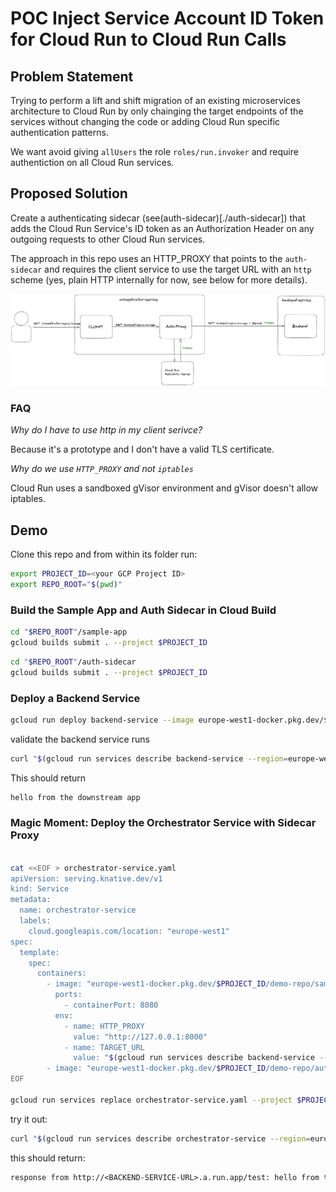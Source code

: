 # POC Inject Service Account ID Token for Cloud Run to Cloud Run Calls

## Problem Statement

Trying to perform a lift and shift migration of an existing microservices architecture to Cloud Run by only chainging the 
target endpoints of the services without changing the code or adding Cloud Run specific authentication patterns.

We want avoid giving `allUsers` the role `roles/run.invoker` and require authentiction on all Cloud Run services.

## Proposed Solution

Create a authenticating sidecar (see(auth-sidecar)[./auth-sidecar]) that adds the Cloud Run Service's ID token as an Authorization Header on any outgoing requests to other Cloud Run services.

The approach in this repo uses an HTTP_PROXY that points to the `auth-sidecar` and requires the client service to use the target URL with an `http` scheme (yes, plain HTTP internally for now, see below for more details).

![Archtecture Sketch](./img/sketch.png)

### FAQ

*Why do I have to use http in my client serivce?*

Because it's a prototype and I don't have a valid TLS certificate.

*Why do we use `HTTP_PROXY` and not `iptables`*

Cloud Run uses a sandboxed gVisor environment and gVisor doesn't allow iptables.

## Demo

Clone this repo and from within its folder run:

```sh
export PROJECT_ID=<your GCP Project ID>
export REPO_ROOT="$(pwd)"
```

### Build the Sample App and Auth Sidecar in Cloud Build

```sh
cd "$REPO_ROOT"/sample-app
gcloud builds submit . --project $PROJECT_ID
```

```sh
cd "$REPO_ROOT"/auth-sidecar
gcloud builds submit . --project $PROJECT_ID
```

### Deploy a Backend Service

```sh
gcloud run deploy backend-service --image europe-west1-docker.pkg.dev/$PROJECT_ID/demo-repo/sample-app --region europe-west1 --no-allow-unauthenticated --project $PROJECT_ID
```

validate the backend service runs

```sh
curl "$(gcloud run services describe backend-service --region=europe-west1 --project=$PROJECT_ID --format="value(status.url)")/test" -H "Authorization: Bearer $(gcloud auth print-identity-token)"
```

This should return

```txt
hello from the downstream app
```

### Magic Moment: Deploy the Orchestrator Service with Sidecar Proxy

```sh

cat <<EOF > orchestrator-service.yaml
apiVersion: serving.knative.dev/v1
kind: Service
metadata:
  name: orchestrator-service
  labels:
    cloud.googleapis.com/location: "europe-west1"
spec:
  template:
    spec:
      containers:
        - image: "europe-west1-docker.pkg.dev/$PROJECT_ID/demo-repo/sample-app:latest"
          ports:
            - containerPort: 8080
          env:
            - name: HTTP_PROXY
              value: "http://127.0.0.1:8000"
            - name: TARGET_URL
              value: "$(gcloud run services describe backend-service --region=europe-west1 --project=$PROJECT_ID --format="value(status.url)" | awk '{gsub("https", "http"); print}')/test"
        - image: "europe-west1-docker.pkg.dev/$PROJECT_ID/demo-repo/auth-sidecar:latest"
EOF

gcloud run services replace orchestrator-service.yaml --project $PROJECT_ID
```

try it out: 

```sh
curl "$(gcloud run services describe orchestrator-service --region=europe-west1 --project=$PROJECT_ID --format="value(status.url)")/test" -H "Authorization: Bearer $(gcloud auth print-identity-token)"
```

this should return:

```txt
response from http://<BACKEND-SERVICE-URL>.a.run.app/test: hello from the downstream app
```